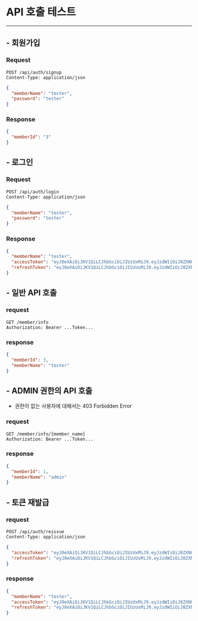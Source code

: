 # API 호출 테스트

-----------------------------------------

## - 회원가입
### Request
```HTTP
POST /api/auth/signup
Content-Type: application/json
```
```json
{
  "memberName": "tester",
  "password": "tester"
}
```
### Response
```json
{
  "memberId": "3"
}
```

## - 로그인
### Request
```HTTP
POST /api/auth/login
Content-Type: application/json
```
```json
{
  "memberName": "tester", 
  "password": "tester"
}
```
### Response
```json
{
  "memberName": "tester",
  "accessToken": "eyJ0eXAiOiJKV1QiLCJhbGciOiJIUzUxMiJ9.eyJzdWIiOiJ0ZXN0ZXIiLCJhdXRoIjoiUk9MRV9NRU1CRVIiLCJpYXQiOjE2ODk2NzM1NzYsImV4cCI6MTY4OTY3NTM3Nn0.TJnNMLPjw-cv0v-OJr4bhnKO7iLcAK31oLivApzalLAYxOd8MOFqRaC5SFXwCkRKZDTiYlrOaD_ikyupDSUPTw",
  "refreshToken": "eyJ0eXAiOiJKV1QiLCJhbGciOiJIUzUxMiJ9.eyJzdWIiOiJ0ZXN0ZXIiLCJhdXRoIjoiUk9MRV9NRU1CRVIiLCJpYXQiOjE2ODk2NzM1NzYsImV4cCI6MTY5MDI3ODM3Nn0.LbsZxFKduiYapLsP-pg83POtNRAFzcQVD6T83Cn5DXE1mJ5qORtcydwv3uiufw4T-aEV7hwptPeGFErd54wp2A"
}
```

## - 일반 API 호출
### request
```HTTP
GET /member/info
Authorization: Bearer ...Token...
```
### response
```json
{
  "memberId": 3,
  "memberName": "tester"
}
```


## - ADMIN 권한의 API 호출
- 권한이 없는 사용자에 대해서는 403 Forbidden Error
### request
```HTTP
GET /member/info/{member_name}
Authorization: Bearer ...Token...
```
### response
```json
{
  "memberId": 1,
  "memberName": "admin"
}
```

## - 토큰 재발급
### request
```HTTP
POST /api/auth/reissue 
Content-Type: application/json
```
```json
{
  "accessToken": "eyJ0eXAiOiJKV1QiLCJhbGciOiJIUzUxMiJ9.eyJzdWIiOiJ0ZXN0ZXIiLCJhdXRoIjoiUk9MRV9NRU1CRVIiLCJpYXQiOjE2ODk2NzUyOTcsImV4cCI6MTY4OTY3NzA5N30.t17cJ3nd6VdTedOO-m74ZdHS_ylMjYs25vdUf3nWKOVVwC99IElOP8HGHrsmLw55_vnHyYeF-ivYxYIs5nS42w",
  "refreshToken": "eyJ0eXAiOiJKV1QiLCJhbGciOiJIUzUxMiJ9.eyJzdWIiOiJ0ZXN0ZXIiLCJhdXRoIjoiUk9MRV9NRU1CRVIiLCJpYXQiOjE2ODk2NzUyOTcsImV4cCI6MTY5MDI4MDA5N30.NeJPocgBIPVIdT6NC30ALrKVQiork_D-2KawExrF6-yX-l7hue8dyhyKu5306FaGRc5Osrj9Hq8YitDBm66NGw"
}
```

### response
```json
{
  "memberName": "tester",
  "accessToken": "eyJ0eXAiOiJKV1QiLCJhbGciOiJIUzUxMiJ9.eyJzdWIiOiJ0ZXN0ZXIiLCJhdXRoIjoiUk9MRV9NRU1CRVIiLCJpYXQiOjE2ODk2NzUzMDgsImV4cCI6MTY4OTY3NzEwOH0.WrhaOBT2hj1l9LeoOZCFbyFH8AQsnZYQz-U-XyaoQRhDsCk1p5ulcmFpZo9NHfbk2f4y7fd-OkP5Ry6xEYr_kA",
  "refreshToken": "eyJ0eXAiOiJKV1QiLCJhbGciOiJIUzUxMiJ9.eyJzdWIiOiJ0ZXN0ZXIiLCJhdXRoIjoiUk9MRV9NRU1CRVIiLCJpYXQiOjE2ODk2NzUzMDgsImV4cCI6MTY5MDI4MDEwOH0.SqnNy2T10MQpZZzoMc31TsNlb-g0BEvngCIat4w6o4uG_nLUTaiZSXSmf6XaeT15YZrz7oKgZDMVWTEVFlBM8g"
}
```
